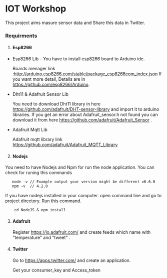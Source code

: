 # IOT Workshop 
This project aims masure sensor data and Share this data in Twitter.

### Requirments
1. #### Esp8266 
*  Esp8266 Lib - <return>
You have to install esp8266 board to Arduino ide.
    
    Boards menager link :http://arduino.esp8266.com/stable/package_esp8266com_index.json
    If you want more detail, Details are in https://github.com/esp8266/Arduino.
*  Dht11 & Adafruit Sensor Lib 

    You need to download Dht11 library in here https://github.com/adafruit/DHT-sensor-library and import it to arduino libraries.
    If you get an error about Adafruit_sensor.h not found you can download it from 
    here https://github.com/adafruit/Adafruit_Sensor .
* Adafruit Mqtt Lib
   
    Adafruit mqtt library link https://github.com/adafruit/Adafruit_MQTT_Library
2. #### Nodejs 
 
 You need to have Nodejs and Npm for run the node application. <return>
 You can check for runing this commands
 ```
    node -v // Example output your version might be different v6.6.0
    npm -v  // 4.2.0
 ```
If you have nodejs installed in your computer. open command line and go to project directory. Run this command.
```
    cd NodeJS & npm install
```

3. #### Adafruit

    Register https://io.adafruit.com/ and create feeds which name with 
    "temperature" and "tweet" .

4. #### Twitter

    Go to https://apps.twitter.com/ and create an application. 

    Get your consumer_key and Access_token


